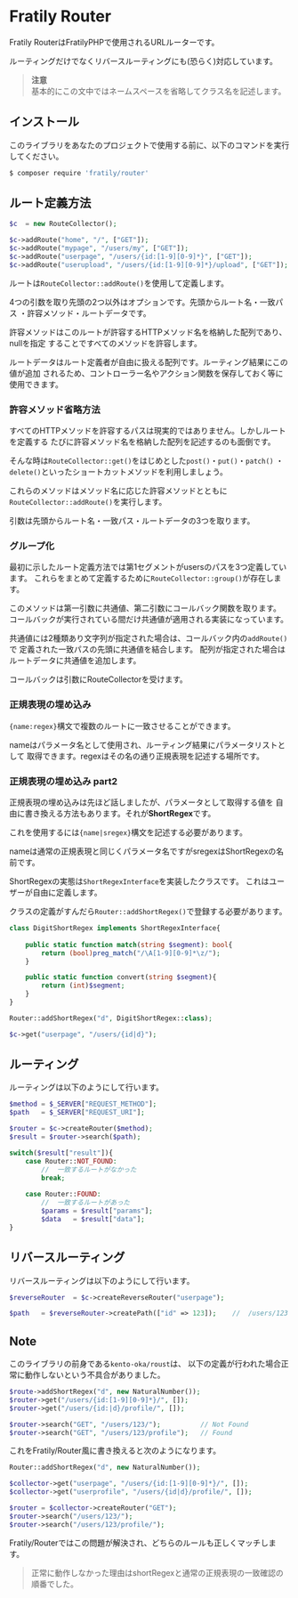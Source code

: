 # Fratily Router

Fratily RouterはFratilyPHPで使用されるURLルーターです。

ルーティングだけでなくリバースルーティングにも(恐らく)対応しています。

> **注意**  
> 基本的にこの文中ではネームスペースを省略してクラス名を記述します。

## インストール

このライブラリをあなたのプロジェクトで使用する前に、以下のコマンドを実行
してください。

``` bash
$ composer require 'fratily/router'
```

## ルート定義方法

```php
$c  = new RouteCollector();

$c->addRoute("home", "/", ["GET"]);
$c->addRoute("mypage", "/users/my", ["GET"]);
$c->addRoute("userpage", "/users/{id:[1-9][0-9]*}", ["GET"]);
$c->addRoute("userupload", "/users/{id:[1-9][0-9]*}/upload", ["GET"]);
```

ルートは`RouteCollector::addRoute()`を使用して定義します。

4つの引数を取り先頭の2つ以外はオプションです。先頭からルート名・一致パス
・許容メソッド・ルートデータです。

許容メソッドはこのルートが許容するHTTPメソッド名を格納した配列であり、nullを指定
することですべてのメソッドを許容します。

ルートデータはルート定義者が自由に扱える配列です。ルーティング結果にこの値が追加
されるため、コントローラー名やアクション関数を保存しておく等に使用できます。

### 許容メソッド省略方法

すべてのHTTPメソッドを許容するパスは現実的ではありません。しかしルートを定義する
たびに許容メソッド名を格納した配列を記述するのも面倒です。

そんな時は`RouteCollector::get()`をはじめとした`post()`・`put()`・`patch()`
・`delete()`といったショートカットメソッドを利用しましょう。

これらのメソッドはメソッド名に応じた許容メソッドとともに
`RouteCollector::addRoute()`を実行します。

引数は先頭からルート名・一致パス・ルートデータの3つを取ります。

### グループ化

最初に示したルート定義方法では第1セグメントがusersのパスを3つ定義しています。
これらをまとめて定義するために`RouteCollector::group()`が存在します。

このメソッドは第一引数に共通値、第二引数にコールバック関数を取ります。
コールバックが実行されている間だけ共通値が適用される実装になっています。

共通値には2種類あり文字列が指定された場合は、コールバック内の`addRoute()`で
定義された一致パスの先頭に共通値を結合します。
配列が指定された場合はルートデータに共通値を追加します。

コールバックは引数にRouteCollectorを受けます。

### 正規表現の埋め込み

`{name:regex}`構文で複数のルートに一致させることができます。

nameはパラメータ名として使用され、ルーティング結果にパラメータリストとして
取得できます。regexはその名の通り正規表現を記述する場所です。

### 正規表現の埋め込み part2

正規表現の埋め込みは先ほど話しましたが、パラメータとして取得する値を
自由に書き換える方法もあります。それが**ShortRegex**です。

これを使用するには`{name|sregex}`構文を記述する必要があります。

nameは通常の正規表現と同じくパラメータ名ですがsregexはShortRegexの名前です。

ShortRegexの実態は`ShortRegexInterface`を実装したクラスです。
これはユーザーが自由に定義します。

クラスの定義がすんだら`Router::addShortRegex()`で登録する必要があります。

```php
class DigitShortRegex implements ShortRegexInterface{
    
    public static function match(string $segment): bool{
        return (bool)preg_match("/\A[1-9][0-9]*\z/");
    }

    public static function convert(string $segment){
        return (int)$segment;
    }
}

Router::addShortRegex("d", DigitShortRegex::class);

$c->get("userpage", "/users/{id|d}");
```

## ルーティング

ルーティングは以下のようにして行います。

```php
$method = $_SERVER["REQUEST_METHOD"];
$path   = $_SERVER["REQUEST_URI"];

$router = $c->createRouter($method);
$result = $router->search($path);

switch($result["result"]){
    case Router::NOT_FOUND:
        //  一致するルートがなかった
        break;
        
    case Router::FOUND:
        //  一致するルートがあった
        $params = $result["params"];
        $data   = $result["data"];
}
```

## リバースルーティング

リバースルーティングは以下のようにして行います。

```php
$reverseRouter  = $c->createReverseRouter("userpage");

$path   = $reverseRouter->createPath(["id" => 123]);    //  /users/123
```

## Note

このライブラリの前身である`kento-oka/roust`は、
以下の定義が行われた場合正常に動作しないという不具合がありました。

```php
$route->addShortRegex("d", new NaturalNumber());
$router->get("/users/{id:[1-9][0-9]*}/", []);
$router->get("/users/{id:|d}/profile/", []);

$router->search("GET", "/users/123/");          // Not Found
$router->search("GET", "/users/123/profile");   // Found
```

これをFratily/Router風に書き換えると次のようになります。

```php
Router::addShortRegex("d", new NaturalNumber());

$collector->get("userpage", "/users/{id:[1-9][0-9]*}/", []);
$collector->get("userprofile", "/users/{id|d}/profile/", []);

$router = $collector->createRouter("GET");
$router->search("/users/123/");
$router->search("/users/123/profile/");
```

Fratily/Routerではこの問題が解決され、どちらのルールも正しくマッチします。

> 正常に動作しなかった理由はshortRegexと通常の正規表現の一致確認の順番でした。